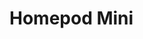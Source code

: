 # Homepod Mini
<!-- #opportunity/spend -->

<!-- {BearID:A1AD59A9-1F5D-4224-BD6F-EE060556735D-64152-00002849509F921A} -->
